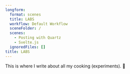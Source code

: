```yaml
---
longform:
  format: scenes
  title: LABS
  workflow: Default Workflow
  sceneFolder: /
  scenes:
    - Posting with Quartz
    - Svelte.js
  ignoredFiles: []
title: LABS
---
```

This is where I write about all my cooking (experiments). 🔬
